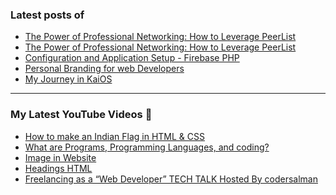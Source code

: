 ### Latest posts of 
<!-- BLOG-POST-LIST:START -->
- [The Power of Professional Networking: How to Leverage PeerList](https://thetechtopics.com/the-power-of-professional-networking-how-to-leverage-peerlist/)
- [The Power of Professional Networking: How to Leverage PeerList](https://blog.codersalman.live/the-power-of-professional-networking-how-to-leverage-peerlist)
- [Configuration and Application Setup - Firebase PHP](https://blog.codersalman.live/configuration-and-application-setup-firebase-php)
- [Personal Branding for web Developers](https://thetechtopics.com/personal-branding-for-web-developers/)
- [My Journey in KaiOS](https://thetechtopics.com/my-journey-in-kaios/)
<!-- BLOG-POST-LIST:END -->

<hr>

### My Latest YouTube Videos 🌱
<!-- YOUTUBE:START -->
- [How to make an Indian Flag in HTML &amp; CSS ](https://www.youtube.com/watch?v=5IxQYP8xTIE)
- [What are  Programs, Programming Languages, and coding? ](https://www.youtube.com/watch?v=9_b_2HpqasE)
- [Image in Website ](https://www.youtube.com/watch?v=g2bmNTShT-Q)
- [Headings HTML ](https://www.youtube.com/watch?v=YCgJBxAvboA)
- [Freelancing as a “Web Developer”   TECH TALK  Hosted By codersalman ](https://www.youtube.com/watch?v=K0W59SFiIHg)
<!-- YOUTUBE:END -->
